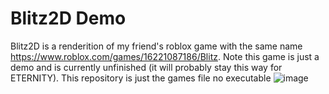 # Blitz2D Demo
Blitz2D is a renderition of my friend's roblox game with the same name <https://www.roblox.com/games/16221087186/Blitz>. Note this game is just a demo and is currently unfinished (it will probably stay this way for ETERNITY). This repository is just the games file no executable ![image](https://github.com/user-attachments/assets/e186395a-83c3-4c0e-b148-4851a44d76e2)
